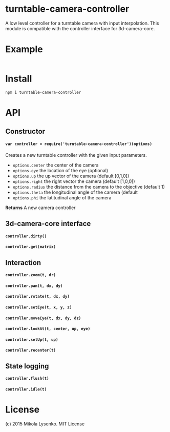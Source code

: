 # turntable-camera-controller

A low level controller for a turntable camera with input interpolation.  This module is compatible with the controller interface for 3d-camera-core.

# Example

```javascript
```

# Install

```
npm i turntable-camera-controller
```

# API

## Constructor

#### `var controller = require('turntable-camera-controller')(options)`
Creates a new turntable controller with the given input parameters.

* `options.center` the center of the camera
* `options.eye` the location of the eye (optional)
* `options.up` the up vector of the camera (default [0,1,0])
* `options.right` the right vector the camera (default [1,0,0])
* `options.radius` the distance from the camera to the objective (default 1)
* `options.theta` the longitudinal angle of the camera (default
* `options.phi` the latitudinal angle of the camera

**Returns** A new camera controller

## 3d-camera-core interface

#### `controller.dirty()`

#### `controller.get(matrix)`


## Interaction

#### `controller.zoom(t, dr)`

#### `controller.pan(t, dx, dy)`

#### `controller.rotate(t, dx, dy)`



#### `controller.setEye(t, x, y, z)`

#### `controller.moveEye(t, dx, dy, dz)`

#### `controller.lookAt(t, center, up, eye)`

#### `controller.setUp(t, up)`

#### `controller.recenter(t)`


## State logging

#### `controller.flush(t)`

#### `controller.idle(t)`

# License
(c) 2015 Mikola Lysenko. MIT License